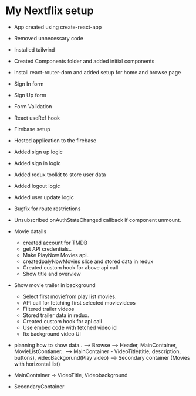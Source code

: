 # My Nextflix setup
- App created using create-react-app
- Removed unnecessary code
- Installed tailwind
- Created Components folder and added initial components
- install react-router-dom and added setup for home and browse page
- Sign In form
- Sign Up form
- Form Validation
- React useRef hook
- Firebase setup
- Hosted application to the firebase
- Added sign up logic
- Added sign in logic
- Added redux toolkit to store user data
- Added logout logic
- Added user update logic
- Bugfix for route restrictions
- Unsubscribed onAuthStateChanged callback if component unmount.

- Movie datails
    - created account for TMDB
    - get API credentials.. 
    - Make PlayNow Movies api.. 
    - createdpalyNowMovies slice and stored data in redux
    - Created custom hook for above api call
    - Show title and overview

- Show movie trailer in background
    - Select first moviefrom play list movies.
    - API call for fetching first selected movievideos
    - Filtered trailer videos
    - Stored trailer data in redux.
    - Created custom hook for api call
    - Use embed code with fetched video id
    - fix background video UI


- planning how to show data.. 
    --> Browse --> Header, MainContainer, MovieListContianer..
    --> MainContainer - VideoTitle(title, description, buttons), videoBackgorund(Play video)
    --> Secondary container (Movies with horizontal list)



- MainContainer -> VideoTitle, Videobackground
- SecondaryContainer